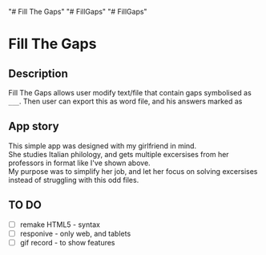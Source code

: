 "# Fill The Gaps" 
"# FillGaps" 
"# FillGaps" 
# Fill The Gaps

## Description
Fill The Gaps allows user modify text/file that contain gaps symbolised as `___`. Then user can export this as word file, and his answers marked as 

## App story
This simple app was designed with my girlfriend in mind. <br>She studies Italian philology, and gets multiple excersises from her professors in format like I've shown above. <br> My purpose was to simplify her job, and let her focus on solving excersises instead of struggling with this odd files.


## TO DO 
* [ ] remake HTML5 - syntax
* [ ] responive - only web, and tablets
* [ ] gif record - to show features 